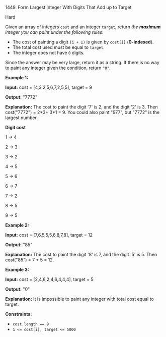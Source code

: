 1449\. Form Largest Integer With Digits That Add up to Target

Hard

Given an array of integers `cost` and an integer `target`, return _the **maximum** integer you can paint under the following rules_:

*   The cost of painting a digit `(i + 1)` is given by `cost[i]` (**0-indexed**).
*   The total cost used must be equal to `target`.
*   The integer does not have `0` digits.

Since the answer may be very large, return it as a string. If there is no way to paint any integer given the condition, return `"0"`.

**Example 1:**

**Input:** cost = [4,3,2,5,6,7,2,5,5], target = 9

**Output:** "7772"

**Explanation:** The cost to paint the digit '7' is 2, and the digit '2' is 3. Then cost("7772") = 2\*3+ 3\*1 = 9. You could also paint "977", but "7772" is the largest number.

**Digit cost** 
  
1 -> 4 
    
2 -> 3 
    
3 -> 2 

4 -> 5 

5 -> 6 

6 -> 7 

7 -> 2 

8 -> 5 

9 -> 5

**Example 2:**

**Input:** cost = [7,6,5,5,5,6,8,7,8], target = 12

**Output:** "85"

**Explanation:** The cost to paint the digit '8' is 7, and the digit '5' is 5. Then cost("85") = 7 + 5 = 12.

**Example 3:**

**Input:** cost = [2,4,6,2,4,6,4,4,4], target = 5

**Output:** "0"

**Explanation:** It is impossible to paint any integer with total cost equal to target.

**Constraints:**

*   `cost.length == 9`
*   `1 <= cost[i], target <= 5000`
